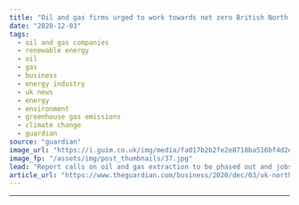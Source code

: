 ```yaml
---
title: "Oil and gas firms urged to work towards net zero British North Sea"
date: "2020-12-03"
tags: 
  - oil and gas companies
  - renewable energy
  - oil
  - gas
  - business
  - energy industry
  - uk news
  - energy
  - environment
  - greenhouse gas emissions
  - climate change
  - guardian
source: "guardian"
image_url: "https://i.guim.co.uk/img/media/fa017b2b2fe2e8718ba516bf4d2d0c84947147d3/0_1198_6627_3974/master/6627.jpg?width=460&quality=85&auto=format&fit=max&s=6503834e68de1d48dd45ee0c83e28286"
image_fp: "/assets/img/post_thumbnails/37.jpg"
lead: "Report calls on oil and gas extraction to be phased out and jobs switched to clean energyThe UK’s North Sea oil and gas industry should agree to phase out production through a series of five-year targets to help its 260,00 strong workforce migrate to..."
article_url: "https://www.theguardian.com/business/2020/dec/03/uk-north-sea-industry-urged-to-phase-out-oil-and-gas-extraction"
---
```


---
